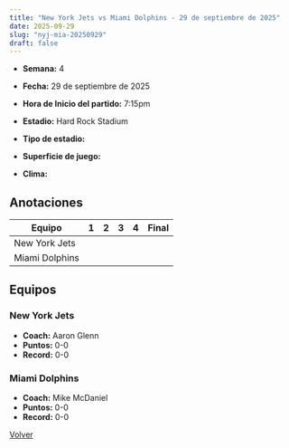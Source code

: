 ```yaml
---
title: "New York Jets vs Miami Dolphins - 29 de septiembre de 2025"
date: 2025-09-29
slug: "nyj-mia-20250929"
draft: false
---
```


* **Semana:** 4
* **Fecha:** 29 de septiembre de 2025

* **Hora de Inicio del partido:** 7:15pm
* **Estadio:** Hard Rock Stadium
* **Tipo de estadio:** 
* **Superficie de juego:** 
* **Clima:** 





## Anotaciones
| Equipo | 1 | 2 | 3 | 4 | Final |
|--------|---|---|---|---|-------|
| New York Jets  |   |   |   |    |  |
| Miami Dolphins  |   |   |   |    |  |


## Equipos


### New York Jets
* **Coach:** Aaron Glenn
* **Puntos:** 0-0
* **Record:** 0-0

### Miami Dolphins
* **Coach:** Mike McDaniel
* **Puntos:** 0-0
* **Record:** 0-0


[Volver](/historia/2025)
